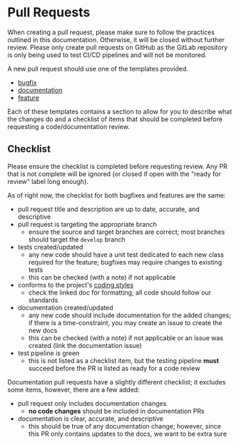 # Pull Requests

When creating a pull request, please make sure to follow the practices outlined
in this documentation. Otherwise, it will be closed without further review.
Please only create pull requests on GitHub as the GitLab repository is only
being used to test CI/CD pipelines and will not be monitored.

A new pull request should use one of the templates provided.
- [bugfix](/.github/PULL_REQUEST_TEMPLATE/bugfix-template.md)
- [documentation](/.github/PULL_REQUEST_TEMPLATE/documentation-template.md)
- [feature](/.github/PULL_REQUEST_TEMPLATE/feature-template.md)

Each of these templates contains a section to allow for you to describe what
the changes do and a checklist of items that should be completed before
requesting a code/documentation review.

## Checklist

Please ensure the checklist is completed before requesting review. Any PR that
is not complete will be ignored (or closed if open with the "ready for review"
label long enough).

As of right now, the checklist for both bugfixes and features are the same:
- pull request title and description are up to date, accurate, and descriptive
- pull request is targeting the appropriate branch
    - ensure the source and target branches are correct; most branches should
      target the `develop` branch
- tests created/updated
    - any new code should have a unit test dedicated to each new class required
      for the feature; bugfixes may require changes to existing tests
    - this can be checked (with a note) if not applicable
- conforms to the project's [coding styles](coding_style.md)
    - check the linked doc for formatting; all code should follow our standards
- documentation created/updated
    - any new code should include documentation for the added changes; if there
      is a time-constraint, you may create an issue to create the new docs
    - this can be checked (with a note) if not applicable or an issue was created
      (link the documentation issue)
- test pipeline is green
    - this is not listed as a checklist item, but the testing pipeline **must**
      succeed before the PR is listed as ready for a code review

Documentation pull requests have a slightly different checklist; it excludes
some items, however, there are a few added:
- pull request only includes documentation changes
    - **no code changes** should be included in documentation PRs
- documentation is clear, accurate, and descriptive
    - this should be true of any documentation change; however, since this PR
      only contains updates to the docs, we want to be extra sure

